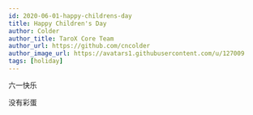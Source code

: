 ```yaml
---
id: 2020-06-01-happy-childrens-day
title: Happy Children's Day
author: Colder
author_title: TaroX Core Team
author_url: https://github.com/cncolder
author_image_url: https://avatars1.githubusercontent.com/u/127009
tags: [holiday]
---
```


六一快乐

<!--truncate-->

没有彩蛋
